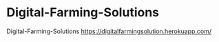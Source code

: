 # Digital-Farming-Solutions
 Digital-Farming-Solutions
https://digitalfarmingsolution.herokuapp.com/
